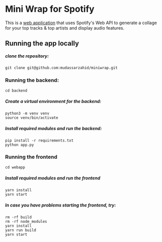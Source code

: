 # Mini Wrap for Spotify

This is a [web application](https://wrapped.mudi.me/) that uses Spotify's Web API to generate a collage for your top tracks & top artists and display audio features. 

## Running the app locally
##### clone the repository:
```
git clone git@github.com:mudassarzahid/miniwrap.git
```
### Running the backend:
```
cd backend
```
##### Create a virtual environment for the backend:
```
python3 -m venv venv
source venv/bin/activate
```
##### Install required modules and run the backend:
```
pip install -r requirements.txt
python app.py
```

### Running the frontend
```
cd webapp
```
##### Install required modules and run the frontend
```
yarn install
yarn start
```
##### In case you have problems starting the frontend, try: 
```
rm -rf build
rm -rf node_modules
yarn install
yarn run build
yarn start
```

